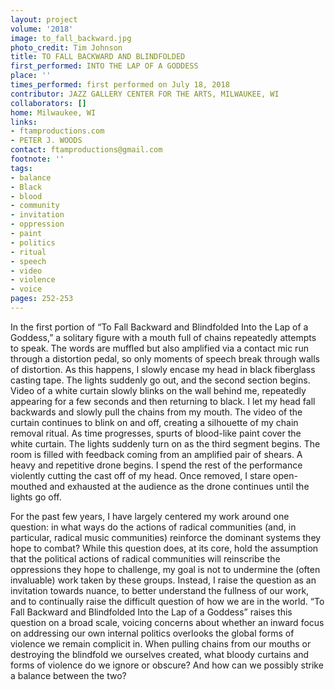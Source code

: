 ```yaml
---
layout: project
volume: '2018'
image: to_fall_backward.jpg
photo_credit: Tim Johnson
title: TO FALL BACKWARD AND BLINDFOLDED
first_performed: INTO THE LAP OF A GODDESS
place: ''
times_performed: first performed on July 18, 2018
contributor: JAZZ GALLERY CENTER FOR THE ARTS, MILWAUKEE, WI
collaborators: []
home: Milwaukee, WI
links:
- ftamproductions.com
- PETER J. WOODS
contact: ftamproductions@gmail.com
footnote: ''
tags:
- balance
- Black
- blood
- community
- invitation
- oppression
- paint
- politics
- ritual
- speech
- video
- violence
- voice
pages: 252-253
---
```


In the first portion of “To Fall Backward and Blindfolded Into the Lap of a Goddess,” a solitary figure with a mouth full of chains repeatedly attempts to speak. The words are muffled but also amplified via a contact mic run through a distortion pedal, so only moments of speech break through walls of distortion. As this happens, I slowly encase my head in black fiberglass casting tape. The lights suddenly go out, and the second section begins. Video of a white curtain slowly blinks on the wall behind me, repeatedly appearing for a few seconds and then returning to black. I let my head fall backwards and slowly pull the chains from my mouth. The video of the curtain continues to blink on and off, creating a silhouette of my chain removal ritual. As time progresses, spurts of blood-like paint cover the white curtain. The lights suddenly turn on as the third segment begins. The room is filled with feedback coming from an amplified pair of shears. A heavy and repetitive drone begins. I spend the rest of the performance violently cutting the cast off of my head. Once removed, I stare open- mouthed and exhausted at the audience as the drone continues until the lights go off.

For the past few years, I have largely centered my work around one question: in what ways do the actions of radical communities (and, in particular, radical music communities) reinforce the dominant systems they hope to combat? While this question does, at its core, hold the assumption that the political actions of radical communities will reinscribe the oppressions they hope to challenge, my goal is not to undermine the (often invaluable) work taken by these groups. Instead, I raise the question as an invitation towards nuance, to better understand the fullness of our work, and to continually raise the difficult question of how we are in the world. “To Fall Backward and Blindfolded Into the Lap of a Goddess” raises this question on a broad scale, voicing concerns about whether an inward focus on addressing our own internal politics overlooks the global forms of violence we remain complicit in. When pulling chains from our mouths or destroying the blindfold we ourselves created, what bloody curtains and forms of violence do we ignore or obscure? And how can we possibly strike a balance between the two?
